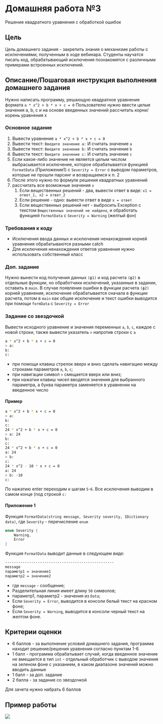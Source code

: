 # Домашняя работа №3
Решение квадратного уравнения с обработкой ошибок

## Цель
Цель домашнего задания - закрепить знания о механизме работы с исключениями, полученным в ходе вебинара. Студенты научатся писать код, обрабатывающий исключения познакомятся с различными примерами встроенных исключений.

## Описание/Пошаговая инструкция выполнения домашнего задания
Нужно написать программу, решающую квадратное уравнение формата
`a * x^2 + b * x + c = 0`
Пользователю нужно ввести целые значения a, b, c
и на основе введенных значений рассчитать корни/корень уравнения x

### Основное задание
1. Вывести уравнение
`a * x^2 + b * x + c = 0`
2. Вывести текст: `Введите значение a:`
И считать значение `a`
3. Вывести текст: `Введите значение b:`
И считать значение `b`
4. Вывести текст: `Введите значение c:`
И считать значение `c`
5. Если какое-либо значение не является целым числом
выбрасывается исключение, которое обрабатывается функцией `FormatData` (Приложение1)
с `Severity = Error` с выводом параметров, которые не прошли парсинг
и возвращаемся к п. 2
6. После этого нужно по формуле решения квадратных уравнений
7. рассчитать все возможные значения `x`
    1. Если вещественных решений - два, вывести ответ в виде: `x1 = ответ_1, x2 = ответ_2`
	2. Если решение - одно: вывести ответ в виде `x = ответ`
	3. Если вещественных решений нет - выбросить Exception с текстом `Вещественных значений не найдено`, и обработать функцией `FormatData` c `Severity = Warning` (желтый фон)

### Требования к коду
* Исключения ввода данных и исключения ненахождения корней уравнения обрабатываются разными catch
* Для исключения ненахождения ответов уравнения нужно использовать собственный класс

### Доп. задание
Нужно вынести код получения данных `(ф1)` и код расчета `(ф2)` в отдельные функции, но обработчики исключений, указанные в задании, оставить в `main`.
В случае появления ошибки в функции расчета `(ф2)` корней уравнения, исключение обрабатывается сначала в функции расчета, потом в `main` как общее исключение и текст ошибки выводится при помощи `formData` c `Severity = Error`

### Задание со звездочкой
Вывести исходного уравнение и значения переменных `a`, `b`, `c`, каждое с новой строки, также вывести указатель `>` напротив строки с `a`

```bash
a * x^2 + b * x + c = 0
> a:
b:
c:
```

* при помощи клавиш стрелок вверх и вниз сделать навигацию между строками параметров `a`, `b`, `c`;
* при навигации символ `>` смещается вверх или вниз;
* при нажатии клавиш чисел вводятся значения для выбранного параметра, а буква параметра заменяется в уравнении на введенное число

#### Пример

```bash
a * x^2 + b * x + c = 0
> a:
b:
c:
24 * x^2 + b * x + c = 0
> a: 24
b:
c:
24 * x^2 + b * x + c = 0
a: 24
> b:
c:
24 * x^2 - 10 * x + c = 0
a: 24
> b: -10
c:
```
По нажатию enter переходим к шагам `5`-`6`.
Все исключения выводим в самом конце (под строкой `c:`

#### Приложение 1
Функция `FormatData(string message, Severity severity, IDictionary data)`,
где `Severity` - перечисление `enum`
```cs
enum Severity {
	Warning,
	Error
}
```
Функция `FormatData` выводит данные в следующем виде:

```bash
--------------------------------------------------
message
параметр1 = значение1
параметр2 = значение2
```

* где `message` - сообщение;
* Разделительная линия имеет длину `50` символов;
* параметр1, параметр2 - значения из `Data`;
* Если `Severity = Error`, выводится в консоли белый текст на красном фоне;
* Если `Severity = Warning`, выводится в консоли черный текст на желтом фоне.

## Критерии оценки
* 6 баллов - за выполнение условий домашнего задания, программа находит решение/решения уравнения согласно пунктам 1-6
* 1 балл - программа обрабатывает случай, когда введенное значение не вмещается в тип `int` - отдельный обработчик с выводом значения на зеленом фоне с указанием, в каком диапазоне значений можно вводить данные
* 1 балл - за доп. задание
* 2 балла - за задание со звездочкой

Для зачета нужно набрать 6 баллов

## Пример работы
![](https://github.com/proninp/Otus-Edu/blob/main/CSharp%20Developer%20Basic/09.%20HomeWork03/resources/HomeWork03%20Demo.gif)
